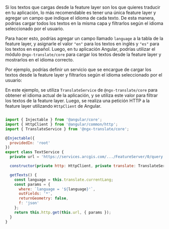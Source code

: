 
Si los textos que cargas desde la feature layer son los que quieres traducir en tu aplicación, lo más recomendable es tener una única feature layer y agregar un campo que indique el idioma de cada texto. De esta manera, podrías cargar todos los textos en la misma capa y filtrarlos según el idioma seleccionado por el usuario.

Para hacer esto, podrías agregar un campo llamado `language` a la tabla de la feature layer, y asignarle el valor `"en"` para los textos en inglés y `"es"` para los textos en español. Luego, en tu aplicación Angular, podrías utilizar el módulo `@ngx-translate/core` para cargar los textos desde la feature layer y mostrarlos en el idioma correcto.

Por ejemplo, podrías definir un servicio que se encargue de cargar los textos desde la feature layer y filtrarlos según el idioma seleccionado por el usuario:

En este ejemplo, se utiliza `TranslateService` de `@ngx-translate/core` para obtener el idioma actual de la aplicación, y se utiliza este valor para filtrar los textos de la feature layer. Luego, se realiza una petición HTTP a la feature layer utilizando `HttpClient` de Angular.


```javascript

import { Injectable } from '@angular/core';
import { HttpClient } from '@angular/common/http';
import { TranslateService } from '@ngx-translate/core';

@Injectable({
  providedIn: 'root'
})
export class TextService {
  private url = 'https://services.arcgis.com/.../FeatureServer/0/query';

  constructor(private http: HttpClient, private translate: TranslateService) { }

  getTexts() {
    const language = this.translate.currentLang;
    const params = {
      where: `language = '${language}'`,
      outFields: '*',
      returnGeometry: false,
      f: 'json'
    };
    return this.http.get(this.url, { params });
  }
}

